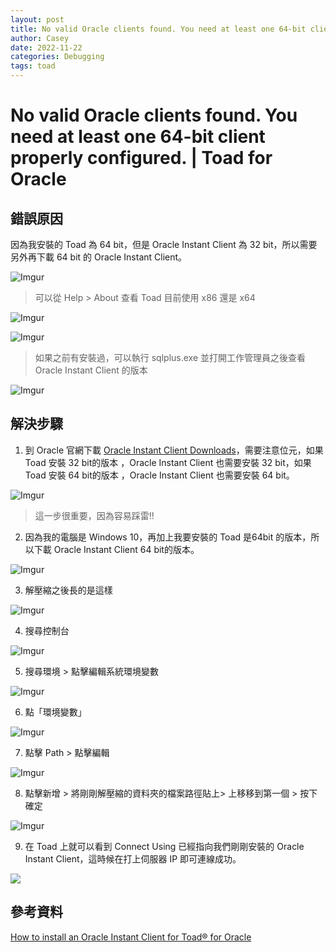 ```yaml
---
layout: post
title: No valid Oracle clients found. You need at least one 64-bit client properly configured. | Toad for Oracle
author: Casey
date: 2022-11-22
categories: Debugging
tags: toad
---
```


# No valid Oracle clients found. You need at least one 64-bit client properly configured. | Toad for Oracle


## 錯誤原因

因為我安裝的 Toad 為 64 bit，但是 Oracle Instant Client 為 32 bit，所以需要另外再下載  64 bit 的 Oracle Instant Client。

![Imgur](https://i.imgur.com/y1zyw6j.png)
> 可以從 Help > About 查看 Toad 目前使用 x86 還是 x64

![Imgur](https://i.imgur.com/ZDtrtsm.png)

![Imgur](https://i.imgur.com/EjzuQ47.png)

> 如果之前有安裝過，可以執行 sqlplus.exe 並打開工作管理員之後查看 Oracle Instant Client 的版本

![Imgur](https://i.imgur.com/hkpGsjz.png)

## 解決步驟

1.  到 Oracle 官網下載 [Oracle Instant Client Downloads](https://www.oracle.com/database/technologies/instant-client/downloads.html)，需要注意位元，如果 Toad 安裝 32 bit的版本 ，Oracle Instant Client 也需要安裝 32 bit，如果 Toad 安裝 64 bit的版本 ，Oracle Instant Client 也需要安裝 64 bit。

![Imgur](https://i.imgur.com/WsstnTy.png)

> 這一步很重要，因為容易踩雷!!

2. 因為我的電腦是 Windows 10，再加上我要安裝的 Toad 是64bit 的版本，所以下載 Oracle Instant Client 64 bit的版本。

![Imgur](https://i.imgur.com/qHHb5BA.png)

3.  解壓縮之後長的是這樣

![Imgur](https://i.imgur.com/o1F1zYV.png)

4. 搜尋控制台 

![Imgur](https://i.imgur.com/7FWHaul.png)

5. 搜尋環境 > 點擊編輯系統環境變數

![Imgur](https://i.imgur.com/DVpJrJ8.png)

6. 點「環境變數」

![Imgur](https://i.imgur.com/a96p7m8.png)

7. 點擊 Path > 點擊編輯


![Imgur](https://i.imgur.com/wyFTVcg.png)

8. 點擊新增 > 將剛剛解壓縮的資料夾的檔案路徑貼上> 上移移到第一個 > 按下確定

![Imgur](https://i.imgur.com/3Stsfso.png)

9. 在 Toad 上就可以看到 Connect Using 已經指向我們剛剛安裝的 Oracle Instant Client，這時候在打上伺服器 IP 即可連線成功。  

![](https://blog.toadworld.com/hs-fs/hubfs/instant11.jpg?width=477&name=instant11.jpg) 

## 參考資料

[How to install an Oracle Instant Client for Toad® for Oracle](https://blog.toadworld.com/how-to-install-an-oracle-instant-client-for-toad-for-oracle)